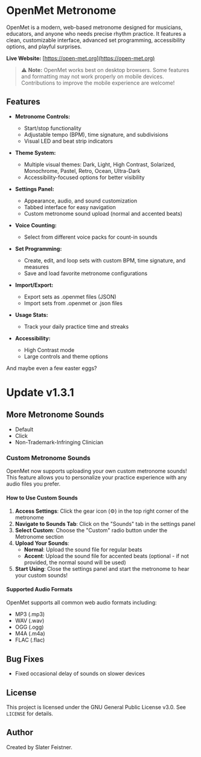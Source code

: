 # OpenMet Metronome

OpenMet is a modern, web-based metronome designed for musicians, educators, and anyone who needs precise rhythm practice. It features a clean, customizable interface, advanced set programming, accessibility options, and playful surprises.

**Live Website:** [https://open-met.org](https://open-met.org)

> ⚠️ **Note:** OpenMet works best on desktop browsers. Some features and formatting may not work properly on mobile devices. Contributions to improve the mobile experience are welcome!

## Features

- **Metronome Controls:**
  - Start/stop functionality
  - Adjustable tempo (BPM), time signature, and subdivisions
  - Visual LED and beat strip indicators

- **Theme System:**
  - Multiple visual themes: Dark, Light, High Contrast, Solarized, Monochrome, Pastel, Retro, Ocean, Ultra-Dark
  - Accessibility-focused options for better visibility

- **Settings Panel:**
  - Appearance, audio, and sound customization
  - Tabbed interface for easy navigation
  - Custom metronome sound upload (normal and accented beats)

- **Voice Counting:**
  - Select from different voice packs for count-in sounds

- **Set Programming:**
  - Create, edit, and loop sets with custom BPM, time signature, and measures
  - Save and load favorite metronome configurations

- **Import/Export:**
  - Export sets as .openmet files (JSON)
  - Import sets from .openmet or .json files

- **Usage Stats:**
  - Track your daily practice time and streaks

- **Accessibility:**
  - High Contrast mode
  - Large controls and theme options

And maybe even a few easter eggs?
# Update v1.3.1
## More Metronome Sounds

- Default
- Click
- Non-Trademark-Infringing Clinician
### Custom Metronome Sounds

OpenMet now supports uploading your own custom metronome sounds! This feature allows you to personalize your practice experience with any audio files you prefer.

#### How to Use Custom Sounds

1. **Access Settings**: Click the gear icon (⚙️) in the top right corner of the metronome
2. **Navigate to Sounds Tab**: Click on the "Sounds" tab in the settings panel
3. **Select Custom**: Choose the "Custom" radio button under the Metronome section
4. **Upload Your Sounds**: 
   - **Normal**: Upload the sound file for regular beats
   - **Accent**: Upload the sound file for accented beats (optional - if not provided, the normal sound will be used)
5. **Start Using**: Close the settings panel and start the metronome to hear your custom sounds!

#### Supported Audio Formats

OpenMet supports all common web audio formats including:
- MP3 (.mp3)
- WAV (.wav)
- OGG (.ogg)
- M4A (.m4a)
- FLAC (.flac)

## Bug Fixes
- Fixed occasional delay of sounds on slower devices


## License

This project is licensed under the GNU General Public License v3.0. See `LICENSE` for details.

## Author

Created by Slater Feistner.
